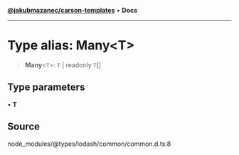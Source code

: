 [**@jakubmazanec/carson-templates**](../../../README.md) • **Docs**

---

# Type alias: Many\<T\>

> **Many**\<`T`\>: `T` \| readonly `T`[]

## Type parameters

• **T**

## Source

node_modules/@types/lodash/common/common.d.ts:8
